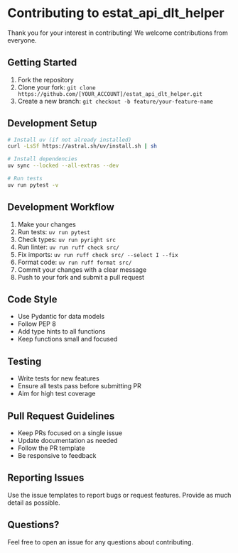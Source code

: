 # Contributing to estat_api_dlt_helper

Thank you for your interest in contributing! We welcome contributions from everyone.

## Getting Started

1. Fork the repository
2. Clone your fork: `git clone https://github.com/[YOUR_ACCOUNT]/estat_api_dlt_helper.git`
3. Create a new branch: `git checkout -b feature/your-feature-name`

## Development Setup

```bash
# Install uv (if not already installed)
curl -LsSf https://astral.sh/uv/install.sh | sh

# Install dependencies
uv sync --locked --all-extras --dev

# Run tests
uv run pytest -v
```

## Development Workflow

1. Make your changes
2. Run tests: `uv run pytest`
3. Check types: `uv run pyright src`
4. Run linter: `uv run ruff check src/`
5. Fix imports: `uv run ruff check src/ --select I --fix`
6. Format code: `uv run ruff format src/`
6. Commit your changes with a clear message
7. Push to your fork and submit a pull request

## Code Style

- Use Pydantic for data models
- Follow PEP 8
- Add type hints to all functions
- Keep functions small and focused

## Testing

- Write tests for new features
- Ensure all tests pass before submitting PR
- Aim for high test coverage

## Pull Request Guidelines

- Keep PRs focused on a single issue
- Update documentation as needed
- Follow the PR template
- Be responsive to feedback

## Reporting Issues

Use the issue templates to report bugs or request features. Provide as much detail as possible.

## Questions?

Feel free to open an issue for any questions about contributing.
